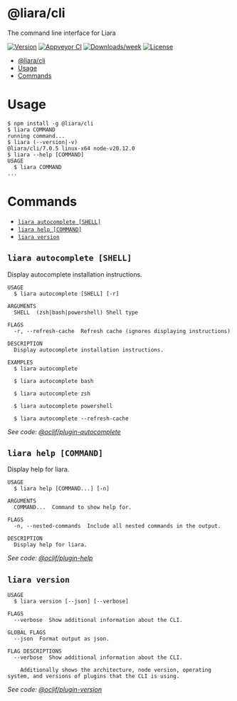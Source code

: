 # @liara/cli

The command line interface for Liara

[![Version](https://img.shields.io/npm/v/@liara/cli.svg)](https://npmjs.org/package/@liara/cli)
[![Appveyor CI](https://ci.appveyor.com/api/projects/status/github/liara-ir/liara-cli?branch=master&svg=true)](https://ci.appveyor.com/project/liara-ir/liara-cli/branch/master)
[![Downloads/week](https://img.shields.io/npm/dw/@liara/cli.svg)](https://npmjs.org/package/@liara/cli)
[![License](https://img.shields.io/npm/l/@liara/cli.svg)](https://github.com/liara-ir/liara-cli/blob/master/package.json)

<!-- toc -->
* [@liara/cli](#liaracli)
* [Usage](#usage)
* [Commands](#commands)
<!-- tocstop -->

# Usage

<!-- usage -->
```sh-session
$ npm install -g @liara/cli
$ liara COMMAND
running command...
$ liara (--version|-v)
@liara/cli/7.0.5 linux-x64 node-v20.12.0
$ liara --help [COMMAND]
USAGE
  $ liara COMMAND
...
```
<!-- usagestop -->

# Commands

<!-- commands -->
* [`liara autocomplete [SHELL]`](#liara-autocomplete-shell)
* [`liara help [COMMAND]`](#liara-help-command)
* [`liara version`](#liara-version)

## `liara autocomplete [SHELL]`

Display autocomplete installation instructions.

```
USAGE
  $ liara autocomplete [SHELL] [-r]

ARGUMENTS
  SHELL  (zsh|bash|powershell) Shell type

FLAGS
  -r, --refresh-cache  Refresh cache (ignores displaying instructions)

DESCRIPTION
  Display autocomplete installation instructions.

EXAMPLES
  $ liara autocomplete

  $ liara autocomplete bash

  $ liara autocomplete zsh

  $ liara autocomplete powershell

  $ liara autocomplete --refresh-cache
```

_See code: [@oclif/plugin-autocomplete](https://github.com/oclif/plugin-autocomplete/blob/v3.0.15/src/commands/autocomplete/index.ts)_

## `liara help [COMMAND]`

Display help for liara.

```
USAGE
  $ liara help [COMMAND...] [-n]

ARGUMENTS
  COMMAND...  Command to show help for.

FLAGS
  -n, --nested-commands  Include all nested commands in the output.

DESCRIPTION
  Display help for liara.
```

_See code: [@oclif/plugin-help](https://github.com/oclif/plugin-help/blob/v6.0.21/src/commands/help.ts)_

## `liara version`

```
USAGE
  $ liara version [--json] [--verbose]

FLAGS
  --verbose  Show additional information about the CLI.

GLOBAL FLAGS
  --json  Format output as json.

FLAG DESCRIPTIONS
  --verbose  Show additional information about the CLI.

    Additionally shows the architecture, node version, operating system, and versions of plugins that the CLI is using.
```

_See code: [@oclif/plugin-version](https://github.com/oclif/plugin-version/blob/v2.0.17/src/commands/version.ts)_
<!-- commandsstop -->
